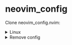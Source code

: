 # neovim_config

Clone neovim_config.nvim:

<details><summary> Linux</summary>

```sh
git clone https://github.com/Aadishx07/neovim_config.git "${XDG_CONFIG_HOME:-$HOME/.config}"/nvim
```

</details>

<details><summary> Remove config</summary>

```sh
rm -rf ~/.config/nvim
rm -rf ~/.local/share/nvim
```

</details>
